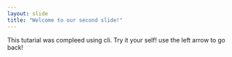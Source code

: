 ```yaml
---
layout: slide
title: "Welcome to our second slide!"
---
```

This tutarial was compleed using cli. Try it your self!
use the left arrow to go back!
